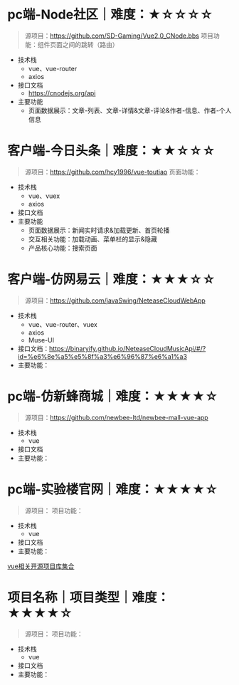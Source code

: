 # pc端-Node社区｜难度：★☆☆☆☆ 
> 源项目：https://github.com/SD-Gaming/Vue2.0_CNode.bbs
> 项目功能：组件页面之间的跳转（路由）
- 技术栈
  - vue、vue-router
  - axios
- 接口文档
  - https://cnodejs.org/api
- 主要功能
  - 页面数据展示：文章-列表、文章-详情&文章-评论&作者-信息、作者-个人信息

# 客户端-今日头条｜难度：★★☆☆☆
> 源项目：https://github.com/hcy1996/vue-toutiao
> 页面功能：
- 技术栈
  - vue、vuex
  - axios
- 接口文档
- 主要功能
  - 页面数据展示：新闻实时请求&加载更新、首页轮播
  - 交互相关功能：加载动画、菜单栏的显示&隐藏
  - 产品核心功能：搜索页面
# 客户端-仿网易云｜难度：★★★☆☆
> 源项目：https://github.com/javaSwing/NeteaseCloudWebApp
- 技术栈
  - vue、vue-router、vuex
  - axios
  - Muse-UI
- 接口文档：https://binaryify.github.io/NeteaseCloudMusicApi/#/?id=%e6%8e%a5%e5%8f%a3%e6%96%87%e6%a1%a3
- 主要功能：

# pc端-仿新蜂商城｜难度：★★★★☆
> 源项目：https://github.com/newbee-ltd/newbee-mall-vue-app
- 技术栈
  - vue
- 接口文档
- 主要功能：

# pc端-实验楼官网｜难度：★★★★☆
> 源项目：
> 项目功能：
- 技术栈
  - vue
- 接口文档
- 主要功能：

[vue相关开源项目库集合](https://github.com/opendigg/awesome-github-vue)


# 项目名称｜项目类型｜难度：★★★★☆
> 源项目：
> 项目功能：
- 技术栈
  - vue
- 接口文档
- 主要功能：  

